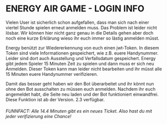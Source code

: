 # ENERGY AIR GAME - LOGIN INFO

Vielen User ist sicherlich schon aufgefallen, dass man sich nach einer viertel Stunde spielen erneut anmelden muss. Das Problem ist leider nicht lösbar. Wir können hier nicht ganz genau in die Details gehen aber doch noch eine kurze Erklärung wieso ihr euch immer so lästig anmelden müsst.

Energy benützt zur Wiedererkennung von euch einen jwt-Token. In diesem Token sind viele Informationen gespeichert, wie z.B. euere Handynummer. Leider sind dort auch Ausstellung und Verfallsdatum gespeichert. Energy gibt jedem Spieler 15 Minuten Zeit zu spielen und dann muss er sich neu Anmelden. Dieser Token kann man leider nicht bearbeiten und ihr müsst alle 15 Minuten euere Handynummer verifizieren. 

Damit das besser geht haben wir den Bot überarbeitet und ihr könnt nun ohne den Bot ausschalten zu müssen euch anmelden. Nachdem ihr euch angemeldet habt, die Seite neu laden und der Bot funktioniert einwandfrei. Diese Funktion ist ab der Version. 2.3 verfügbar.


<h6>FUNNFACT: Alle 14.4 Minuten gibt es ein neues Ticket. Also hast du mit jeder verifizierung eine Chance!</h6>
